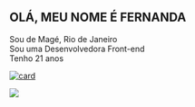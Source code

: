 ## OLÁ, MEU NOME É FERNANDA
Sou de Magé, Rio de Janeiro <br>
Sou uma Desenvolvedora Front-end <br>
Tenho 21 anos <br>

[![card](https://github-readme-stats.vercel.app/api?username=NandaCorreaa&theme=radical)](https://github.com/anuraghazra/github-readme-stats)

<a href="https://www.linkedin.com/in/fernandacorrêa" target="_blank" >
<img src="https://img.shields.io/badge/-LinkedIn-%230077B5?style=for-the-badge&logo=linkedin&logoColor=white"/>
</a>
